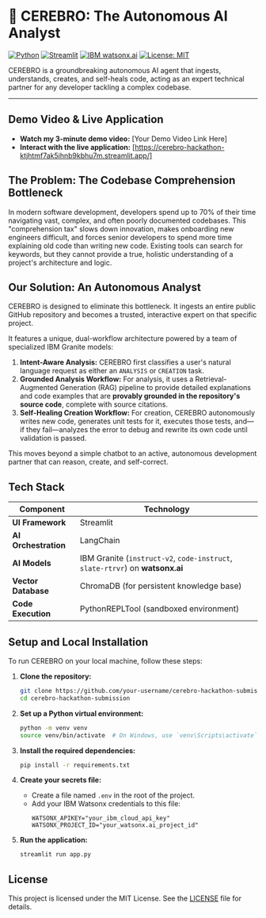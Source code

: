 # 🧠 CEREBRO: The Autonomous AI Analyst

[![Python](https://img.shields.io/badge/Python-3.11-blue?style=for-the-badge&logo=python)](https://www.python.org/)
[![Streamlit](https://img.shields.io/badge/Streamlit-1.35-red?style=for-the-badge&logo=streamlit)](https://streamlit.io)
[![IBM watsonx.ai](https://img.shields.io/badge/IBM-watsonx.ai-blue?style=for-the-badge&logo=ibm)](https://www.ibm.com/watsonx)
[![License: MIT](https://img.shields.io/badge/License-MIT-yellow.svg?style=for-the-badge)](https://opensource.org/licenses/MIT)

CEREBRO is a groundbreaking autonomous AI agent that ingests, understands, creates, and self-heals code, acting as an expert technical partner for any developer tackling a complex codebase.

---

##  Demo Video & Live Application

*   **Watch my 3-minute demo video:** [Your Demo Video Link Here]
*   **Interact with the live application:** [https://cerebro-hackathon-ktjhtmf7ak5ihnb9kbhu7m.streamlit.app/]

## The Problem: The Codebase Comprehension Bottleneck

In modern software development, developers spend up to 70% of their time navigating vast, complex, and often poorly documented codebases. This "comprehension tax" slows down innovation, makes onboarding new engineers difficult, and forces senior developers to spend more time explaining old code than writing new code. Existing tools can search for keywords, but they cannot provide a true, holistic understanding of a project's architecture and logic.

## Our Solution: An Autonomous Analyst

CEREBRO is designed to eliminate this bottleneck. It ingests an entire public GitHub repository and becomes a trusted, interactive expert on that specific project.

It features a unique, dual-workflow architecture powered by a team of specialized IBM Granite models:

1.  **Intent-Aware Analysis:** CEREBRO first classifies a user's natural language request as either an `ANALYSIS` or `CREATION` task.
2.  **Grounded Analysis Workflow:** For analysis, it uses a Retrieval-Augmented Generation (RAG) pipeline to provide detailed explanations and code examples that are **provably grounded in the repository's source code**, complete with source citations.
3.  **Self-Healing Creation Workflow:** For creation, CEREBRO autonomously writes new code, generates unit tests for it, executes those tests, and—if they fail—analyzes the error to debug and rewrite its own code until validation is passed.

This moves beyond a simple chatbot to an active, autonomous development partner that can reason, create, and self-correct.

##  Tech Stack

| Component            | Technology                                                                                                  |
| -------------------- | ----------------------------------------------------------------------------------------------------------- |
| **UI Framework**     | Streamlit                                                                                                   |
| **AI Orchestration** | LangChain                                                                                                   |
| **AI Models**        | IBM Granite (`instruct-v2`, `code-instruct`, `slate-rtrvr`) on **watsonx.ai**                                 |
| **Vector Database**  | ChromaDB (for persistent knowledge base)                                                                    |
| **Code Execution**   | PythonREPLTool (sandboxed environment)                                                                      |

##  Setup and Local Installation

To run CEREBRO on your local machine, follow these steps:

1.  **Clone the repository:**
    ```bash
    git clone https://github.com/your-username/cerebro-hackathon-submission.git
    cd cerebro-hackathon-submission
    ```

2.  **Set up a Python virtual environment:**
    ```bash
    python -m venv venv
    source venv/bin/activate  # On Windows, use `venv\Scripts\activate`
    ```

3.  **Install the required dependencies:**
    ```bash
    pip install -r requirements.txt
    ```

4.  **Create your secrets file:**
    *   Create a file named `.env` in the root of the project.
    *   Add your IBM Watsonx credentials to this file:
        ```
        WATSONX_APIKEY="your_ibm_cloud_api_key"
        WATSONX_PROJECT_ID="your_watsonx.ai_project_id"
        ```

5.  **Run the application:**
    ```bash
    streamlit run app.py
    ```

##  License

This project is licensed under the MIT License. See the [LICENSE](LICENSE) file for details.
